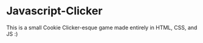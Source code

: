 # Javascript-Clicker
This is a small Cookie Clicker-esque game made entirely in HTML, CSS, and JS :)
